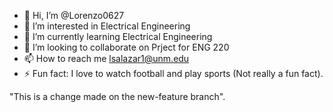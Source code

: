- 👋 Hi, I’m @Lorenzo0627
- 👀 I’m interested in Electrical Engineering 
- 🌱 I’m currently learning Electrical Engineering 
- 💞️ I’m looking to collaborate on Prject for ENG 220
- 📫 How to reach me lsalazar1@unm.edu
- ⚡ Fun fact: I love to watch football and play sports (Not really a fun fact).  

<!---
Lorenzo0627/Lorenzo0627 is a ✨ special ✨ repository because its `README.md` (this file) appears on your GitHub profile.
You can click the Preview link to take a look at your changes.
--->

"This is a change made on the new-feature branch".
